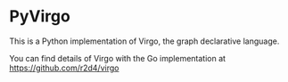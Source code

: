 # PyVirgo

This is a Python implementation of Virgo, the graph declarative language.

You can find details of Virgo with the Go implementation at https://github.com/r2d4/virgo

